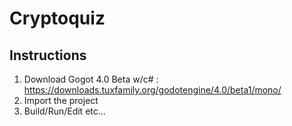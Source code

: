 # Cryptoquiz
## Instructions

1. Download Gogot 4.0 Beta w/c# : https://downloads.tuxfamily.org/godotengine/4.0/beta1/mono/
2. Import the project
3. Build/Run/Edit etc...
